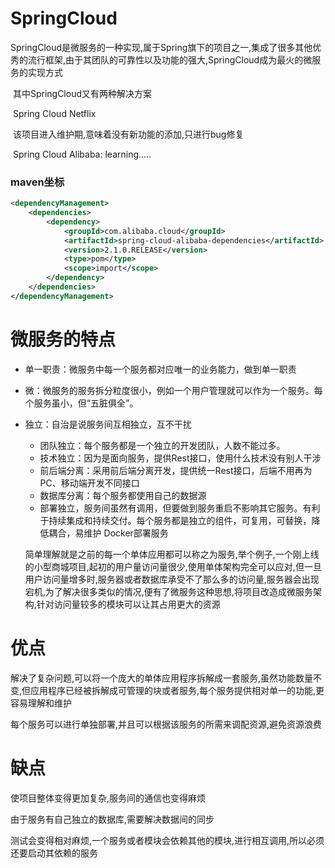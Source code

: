 # SpringCloud

SpringCloud是微服务的一种实现,属于Spring旗下的项目之一,集成了很多其他优秀的流行框架,由于其团队的可靠性以及功能的强大,SpringCloud成为最火的微服务的实现方式

​	其中SpringCloud又有两种解决方案

​	Spring Cloud Netflix

​		该项目进入维护期,意味着没有新功能的添加,只进行bug修复

​	Spring Cloud Alibaba: learning.....

### maven坐标

```xml
<dependencyManagement>
    <dependencies>
        <dependency>
            <groupId>com.alibaba.cloud</groupId>
            <artifactId>spring-cloud-alibaba-dependencies</artifactId>
            <version>2.1.0.RELEASE</version>
            <type>pom</type>
            <scope>import</scope>
        </dependency>
    </dependencies>
</dependencyManagement>
```



# 微服务的特点

- 单一职责：微服务中每一个服务都对应唯一的业务能力，做到单一职责

- 微：微服务的服务拆分粒度很小，例如一个用户管理就可以作为一个服务。每个服务虽小，但“五脏俱全”。

- 独立：自治是说服务间互相独立，互不干扰

  - 团队独立：每个服务都是一个独立的开发团队，人数不能过多。
  - 技术独立：因为是面向服务，提供Rest接口，使用什么技术没有别人干涉
  - 前后端分离：采用前后端分离开发，提供统一Rest接口，后端不用再为PC、移动端开发不同接口
  - 数据库分离：每个服务都使用自己的数据源
  - 部署独立，服务间虽然有调用，但要做到服务重启不影响其它服务。有利于持续集成和持续交付。每个服务都是独立的组件，可复用，可替换，降低耦合，易维护      Docker部署服务

  

  简单理解就是之前的每一个单体应用都可以称之为服务,举个例子,一个刚上线的小型商城项目,起初的用户量访问量很少,使用单体架构完全可以应对,但一旦用户访问量增多时,服务器或者数据库承受不了那么多的访问量,服务器会出现宕机,为了解决很多类似的情况,便有了微服务这种思想,将项目改造成微服务架构,针对访问量较多的模块可以让其占用更大的资源

# 优点

解决了复杂问题,可以将一个庞大的单体应用程序拆解成一套服务,虽然功能数量不变,但应用程序已经被拆解成可管理的块或者服务,每个服务提供相对单一的功能,更容易理解和维护

每个服务可以进行单独部署,并且可以根据该服务的所需来调配资源,避免资源浪费

# 缺点

使项目整体变得更加复杂,服务间的通信也变得麻烦

由于服务有自己独立的数据库,需要解决数据间的同步

测试会变得相对麻烦,一个服务或者模块会依赖其他的模块,进行相互调用,所以必须还要启动其依赖的服务





